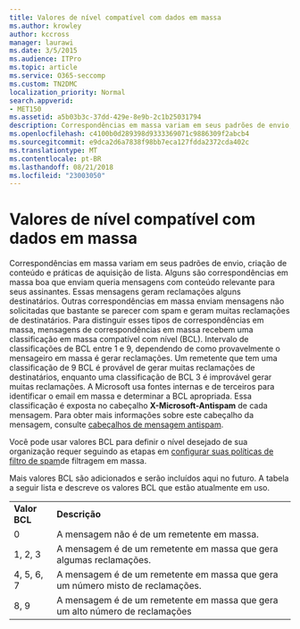 ```yaml
---
title: Valores de nível compatível com dados em massa
ms.author: krowley
author: kccross
manager: laurawi
ms.date: 3/5/2015
ms.audience: ITPro
ms.topic: article
ms.service: O365-seccomp
ms.custom: TN2DMC
localization_priority: Normal
search.appverid:
- MET150
ms.assetid: a5b03b3c-37dd-429e-8e9b-2c1b25031794
description: Correspondências em massa variam em seus padrões de envio, criação de conteúdo e práticas de aquisição de lista. Alguns são correspondências em massa boa que enviam queria mensagens com conteúdo relevante para seus assinantes. Essas mensagens geram reclamações alguns destinatários. Outras correspondências em massa enviam mensagens não solicitadas que bastante se parecer com spam e geram muitas reclamações de destinatários. Para distinguir esses tipos de correspondências em massa, mensagens de correspondências em massa recebem uma classificação em massa compatível com nível (BCL). Intervalo de classificações de BCL entre 1 e 9, dependendo de como provavelmente o mensageiro em massa é gerar reclamações. Um remetente que tem uma classificação de 9 BCL é provável de gerar muitas reclamações de destinatários, enquanto uma classificação de BCL 3 é improvável gerar muitas reclamações. A Microsoft usa fontes internas e de terceiros para identificar o email em massa e determinar a BCL apropriada. Essa classificação é exposta no cabeçalho X-Microsoft-Antispam de cada mensagem. Para obter mais informações sobre este cabeçalho da mensagem, consulte cabeçalhos de mensagem antispam.
ms.openlocfilehash: c4100b0d289398d9333369071c9886309f2abcb4
ms.sourcegitcommit: e9dca2d6a7838f98bb7eca127fdda2372cda402c
ms.translationtype: MT
ms.contentlocale: pt-BR
ms.lasthandoff: 08/21/2018
ms.locfileid: "23003050"
---
```

# <a name="bulk-complaint-level-values"></a>Valores de nível compatível com dados em massa

Correspondências em massa variam em seus padrões de envio, criação de conteúdo e práticas de aquisição de lista. Alguns são correspondências em massa boa que enviam queria mensagens com conteúdo relevante para seus assinantes. Essas mensagens geram reclamações alguns destinatários. Outras correspondências em massa enviam mensagens não solicitadas que bastante se parecer com spam e geram muitas reclamações de destinatários. Para distinguir esses tipos de correspondências em massa, mensagens de correspondências em massa recebem uma classificação em massa compatível com nível (BCL). Intervalo de classificações de BCL entre 1 e 9, dependendo de como provavelmente o mensageiro em massa é gerar reclamações. Um remetente que tem uma classificação de 9 BCL é provável de gerar muitas reclamações de destinatários, enquanto uma classificação de BCL 3 é improvável gerar muitas reclamações. A Microsoft usa fontes internas e de terceiros para identificar o email em massa e determinar a BCL apropriada. Essa classificação é exposta no cabeçalho **X-Microsoft-Antispam** de cada mensagem. Para obter mais informações sobre este cabeçalho da mensagem, consulte [cabeçalhos de mensagem antispam](anti-spam-message-headers.md). 
  
Você pode usar valores BCL para definir o nível desejado de sua organização requer seguindo as etapas em [configurar suas políticas de filtro de spam](configure-your-spam-filter-policies.md)de filtragem em massa.
  
Mais valores BCL são adicionados e serão incluídos aqui no futuro. A tabela a seguir lista e descreve os valores BCL que estão atualmente em uso.
  
|||
|:-----|:-----|
|**Valor BCL** <br/> |**Descrição** <br/> |
|0  <br/> |A mensagem não é de um remetente em massa.  <br/> |
|1, 2, 3  <br/> |A mensagem é de um remetente em massa que gera algumas reclamações.  <br/> |
|4, 5, 6, 7  <br/> |A mensagem é de um remetente em massa que gera um número misto de reclamações.  <br/> |
|8, 9  <br/> |A mensagem é de um remetente em massa que gera um alto número de reclamações  <br/> |
   

